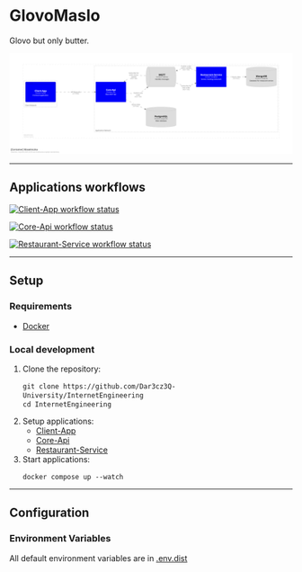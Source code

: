 # GlovoMaslo

Glovo but only butter.

![C2 diagram](./doc/architecture/diagrams/workspace/images/c2.png)

---

## Applications workflows
[![Client-App workflow status](https://github.com/Dar3cz3Q-University/InternetEngineering/actions/workflows/client-app.yml/badge.svg)](https://github.com/Dar3cz3Q-University/InternetEngineering/tree/master/src/client)

[![Core-Api workflow status](https://github.com/Dar3cz3Q-University/InternetEngineering/actions/workflows/core-api.yml/badge.svg)](https://github.com/Dar3cz3Q-University/InternetEngineering/tree/master/src/core-api)

[![Restaurant-Service workflow status](https://github.com/Dar3cz3Q-University/InternetEngineering/actions/workflows/restaurant-service.yml/badge.svg)](https://github.com/Dar3cz3Q-University/InternetEngineering/master/src/restaurant-service)

---

## Setup

### Requirements
* [Docker](https://www.docker.com/)

### Local development
1. Clone the repository:
   ```shell
   git clone https://github.com/Dar3cz3Q-University/InternetEngineering
   cd InternetEngineering
   ```
2. Setup applications:
    * [Client-App](/src/client-app)
    * [Core-Api](/src/core-api)
    * [Restaurant-Service](/src/restaurant-service)
3. Start applications:
   ```shell
   docker compose up --watch
   ```

---

## Configuration

### Environment Variables

All default environment variables are in [.env.dist](src/.env.dist)

